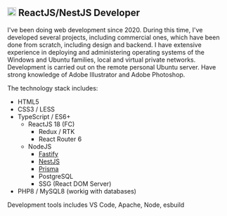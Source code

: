 ## <img src="https://upload.wikimedia.org/wikipedia/commons/a/a7/React-icon.svg" width="20" height="20" />  ReactJS/NestJS Developer

I've been doing web development since 2020. During this time, I've developed several projects, including commercial ones, which have been done from scratch, including design and backend. I have extensive experience in deploying and administering operating systems of the Windows and Ubuntu families, local and virtual private networks. Development is carried out on the remote personal Ubuntu server. Have strong knowledge of Adobe Illustrator and Adobe Photoshop.

The technology stack includes:
- HTML5
- CSS3 / LESS
- TypeScript / ES6+
  - ReactJS 18 (FC)
    - Redux / RTK
    - React Router 6
  - NodeJS
    - [Fastify](https://www.fastify.io/)
    - [NestJS](https://nestjs.com/)
    - [Prisma](https://www.prisma.io/)
    - PostgreSQL
    - SSG (React DOM Server)
- PHP8 / MySQL8 (workig with databases)

Development tools includes VS Code, Apache, Node, esbuild

